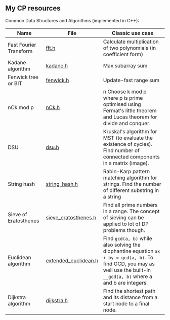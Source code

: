 ## My CP resources

Common Data Structures and Algorithms (implemented in C++):

| Name | File | Classic use case |
| -- | -- | -- |
| Fast Fourier Transform | [fft.h](common_algos/fft.h) | Calculate multiplication of two polynomials (in coefficient form) | 
| Kadane algorithm | [kadane.h](common_algos/kadane.h) | Max subarray sum |
| Fenwick tree or BIT | [fenwick.h](common_algos/fenwick.h) | Update-fast range sum |
| nCk mod p | [nCk.h](common_algos/nCk.h) | n Choose k mod p where p is prime optimised using Fermat's little theorem and Lucas theorem for divide and conquer. |
| DSU | [dsu.h](common_algos/dsu.h) | Kruskal's algorithm for MST (to evaluate the existence of cycles). Find number of connected components in a matrix (image). |
| String hash | [string_hash.h](common_algos/string_hash.h) | Rabin-Karp pattern matching algorithm for strings. Find the number of different substring in a string |
| Sieve of Eratosthenes | [sieve_eratosthenes.h](common_algos/sieve_eratosthenes.h) | Find all prime numbers in a range. The concept of sieving can be applied to lot of DP problems though. | 
| Euclidean algorithm | [extended_euclidean.h](common_algos/extended_euclidean.h) | Find `gcd(a, b)` while also solving the diophantine equation `ax + by = gcd(a, b)`. To find GCD, you may as well use the built-in `__gcd(a, b)` where a and b are integers. |
| Dijkstra algorithm | [dijkstra.h](common_algos/dijkstra.h) | Find the shortest path and its distance from a start node to a final node. | 


